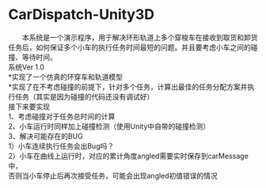 # CarDispatch-Unity3D
&emsp;&emsp;本系统是一个演示程序，用于解决环形轨道上多个穿梭车在接收到取货和卸货任务后，如何保证多个小车的执行任务时间最短的问题。并且要考虑小车之间的碰撞、等待时间。<br>
系统Ver 1.0<br>
*实现了一个仿真的环穿车和轨道模型<br>
*实现了在不考虑碰撞的前提下，针对多个任务，计算出最佳的任务分配方案并执行任务（其实是因为碰撞的代码还没有调试好）<br>
接下来要实现<br>
1、考虑碰撞对于任务总时间的计算<br>
2、小车运行时同样加上碰撞检测（使用Unity中自带的碰撞检测）<br>
3、解决可能存在的BUG<br>
  1）小车连续执行任务会出Bug吗？<br>
  2）小车在曲线上运行时，对应的累计角度angled需要实时保存到carMessage中，<br>
     否则当小车停止后再次接受任务，可能会出现angled初值错误的情况<br>
     
